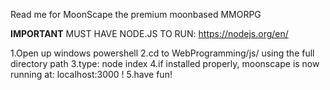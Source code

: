 Read me for MoonScape the premium moonbased MMORPG

**IMPORTANT**
MUST HAVE NODE.JS TO RUN: https://nodejs.org/en/

1.Open up windows powershell
2.cd to WebProgramming/js/ using the full directory path
3.type: node index
4.if installed properly, moonscape is now running at: localhost:3000 !
5.have fun!

